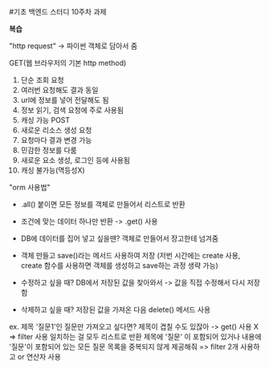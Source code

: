 #기초 백엔드 스터디 10주차 과제

**복습**

"http request"
-> 파이썬 객체로 담아서 줌

GET(웹 브라우저의 기본 http method)
1. 단순 조회 요청
2. 여러번 요청해도 결과 동일
3. url에 정보를 넣어 전달해도 됨
4. 정보 읽기, 검색 요청에 주로 사용됨
5. 캐싱 가능
POST
1. 새로운 리소스 생성 요청
2. 요청마다 결과 변경 가능
3. 민감한 정보를 다룸
4. 새로운 요소 생성, 로그인 등에 사용됨
5. 캐싱 불가능(멱등성X)




"orm 사용법"
- .all() 붙이면 모든 정보를 객체로 만들어서 리스트로 반환
- 조건에 맞는 데이터 하나만 반환 -> .get() 사용

- DB에 데이터를 집어 넣고 싶을땐? 객체로 만들어서 장고한테 넘겨줌
- 객체 만들고 save()라는 메서드 사용하여 저장
(저번 시간에는 create 사용, create 함수를 사용하면 객체를 생성하고 save하는 과정 생략 가능)

- 수정하고 싶을 때? DB에서 저장된 값을 찾아와서 -> 값을 직접 수정해서 다시 저장함
- 삭제하고 싶을 때? 저장된 값을 가져온 다음 delete() 메서드 사용

ex. 제목 '질문1'인 질문만 가져오고 싶다면?
제목이 겹칠 수도 있잖아 -> get() 사용 X
=> filter 사용 일치하는 걸 모두 리스트로 반환
제목에 '질문' 이 포함되어 있거나 내용에 '질문'이 포함되어 있는 모든 질문 목록을 중복되지 않게 제공해줘
=> filter 2개 사용하고 or 연산자 사용
